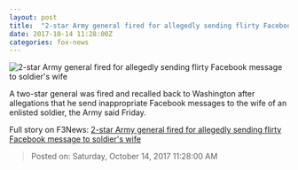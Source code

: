 ```yaml
---
layout: post
title:  "2-star Army general fired for allegedly sending flirty Facebook message to soldier's wife"
date: 2017-10-14 11:28:00Z
categories: fox-news
---
```


![2-star Army general fired for allegedly sending flirty Facebook message to soldier's wife](http://www.foxnews.com/content/dam/fox-news/logo/og-fn-foxnews.jpg)

A two-star general was fired and recalled back to Washington after allegations that he send inappropriate Facebook messages to the wife of an enlisted soldier, the Army said Friday.


Full story on F3News: [2-star Army general fired for allegedly sending flirty Facebook message to soldier's wife](http://www.f3nws.com/n/rdJt2C)

> Posted on: Saturday, October 14, 2017 11:28:00 AM
